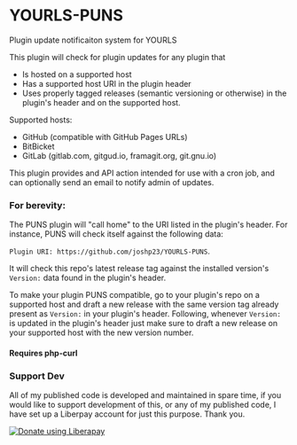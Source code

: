 # YOURLS-PUNS
Plugin update notificaiton system for YOURLS

This plugin will check for plugin updates for any plugin that
-  Is hosted on a supported host
-  Has a supported host URI in the plugin header
-  Uses properly tagged releases (semantic versioning or otherwise) in the plugin's header and on the supported host.

Supported hosts:
- GitHub (compatible with GitHub Pages URLs)
- BitBicket
- GitLab (gitlab.com, gitgud.io, framagit.org, git.gnu.io)

This plugin provides and API action intended for use with a cron job, and can optionally send an email to notify admin of updates.

### For berevity:

The PUNS plugin will "call home" to the URI listed in the plugin's header. For instance, PUNS will check itself against the following data:  

`Plugin URI: https://github.com/joshp23/YOURLS-PUNS`.  

It will check this repo's latest release tag against the installed version's `Version:` data found in the plugin's header.

To make your plugin PUNS compatible, go to your plugin's repo on a supported host and draft a new release with the same version tag already present as `Version:` in your plugin's header. Following, whenever `Version:` is updated in the plugin's header just make sure to draft a new release on your supported host with the new version number.

#### Requires php-curl

### Support Dev
All of my published code is developed and maintained in spare time, if you would like to support development of this, or any of my published code, I have set up a Liberpay account for just this purpose. Thank you.

<noscript><a href="https://liberapay.com/joshu42/donate"><img alt="Donate using Liberapay" src="https://liberapay.com/assets/widgets/donate.svg"></a></noscript>
